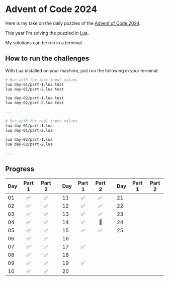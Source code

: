 # Advent of Code 2024

Here is my take on the daily puzzles of the [Advent of Code 2024](https://adventofcode.com/2024).

This year I'm solving the puzzled in [Lua](https://www.lua.org/).

My solutions can be run in a terminal.

## How to run the challenges

With Lua installed on your machine, just run the following in your terminal:

```bash
# Run with the test input values
lua day-01/part-1.lua test
lua day-01/part-2.lua test

lua day-02/part-1.lua test
lua day-02/part-2.lua test

...

# Run with the real input values
lua day-01/part-1.lua
lua day-01/part-2.lua

lua day-02/part-1.lua
lua day-02/part-2.lua

...
```

## Progress

| Day | Part 1 | Part 2 || Day | Part 1 | Part 2 || Day | Part 1 | Part 2 |
| ---| :-: | :-: | -| ---| :-: | :-: |-| ---| :-: | :-: |
| 01 | ✅ | ✅ |  | 11 | ✅ | ✅ |  | 21 |    |    |
| 02 | ✅ | ✅ |  | 12 | ✅ | ✅ |  | 22 |    |    |
| 03 | ✅ | ✅ |  | 13 | ✅ | ✅ |  | 23 |    |    |
| 04 | ✅ | ✅ |  | 14 | ✅ | 🎄 |  | 24 |    |    |
| 05 | ✅ | ✅ |  | 15 | ✅ | ✅ |  | 25 |    |    |
| 06 | ✅ | ✅ |  | 16 |    |    |
| 07 | ✅ | ✅ |  | 17 | ✅ |    |
| 08 | ✅ | ✅ |  | 18 |    |    |
| 09 | ✅ | ✅ |  | 19 | ✅ |    |
| 10 | ✅ | ✅ |  | 20 |    |    |
